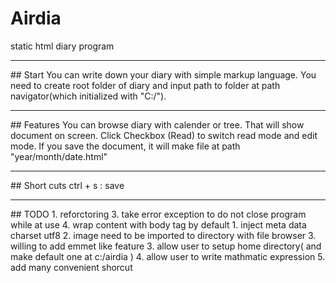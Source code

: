 # Airdia
static html diary program
<hr>
## Start
You can write down your diary with simple markup language. You need to create root folder of diary and input path to folder at 
path navigator(which initialized with "C:/"). 
<hr>
## Features
You can browse diary with calender or tree. That will show document on screen. Click Checkbox
(Read) to switch read mode and edit mode. If you save the document, it will make file at path "year/month/date.html"
<hr>
## Short cuts
ctrl + s : save
<hr>
## TODO
1. reforctoring
3. take error exception to do not close program while at use
4. wrap content with body tag by default
1. inject meta data charset utf8
2. image need to be imported to directory with file browser
3. willing to add emmet like feature
3. allow user to setup home directory( and make default one at c:/airdia )
4. allow user to write mathmatic expression
5. add many convenient shorcut
